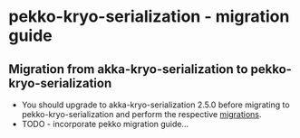pekko-kryo-serialization - migration guide
=========================================

Migration from akka-kryo-serialization to pekko-kryo-serialization
-----------------------------
* You should upgrade to akka-kryo-serialization 2.5.0 before migrating to pekko-kryo-serialization and perform the respective [migrations](https://github.com/altoo-ag/akka-kryo-serialization/blob/master/migration-guide.md).
* TODO - incorporate pekko migration guide...

